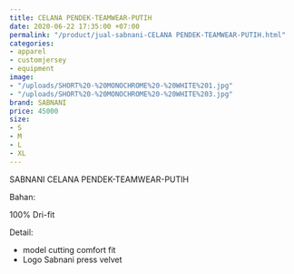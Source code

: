 ```yaml
---
title: CELANA PENDEK-TEAMWEAR-PUTIH
date: 2020-06-22 17:35:00 +07:00
permalink: "/product/jual-sabnani-CELANA PENDEK-TEAMWEAR-PUTIH.html"
categories:
- apparel
- customjersey
- equipment
image:
- "/uploads/SHORT%20-%20MONOCHROME%20-%20WHITE%201.jpg"
- "/uploads/SHORT%20-%20MONOCHROME%20-%20WHITE%203.jpg"
brand: SABNANI
price: 45000
size:
- S
- M
- L
- XL
---
```


SABNANI
CELANA PENDEK-TEAMWEAR-PUTIH

Bahan:

100% Dri-fit


Detail:

- model cutting comfort fit
- Logo Sabnani press velvet